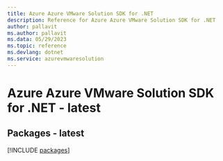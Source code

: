 ```yaml
---
title: Azure Azure VMware Solution SDK for .NET
description: Reference for Azure Azure VMware Solution SDK for .NET
author: pallavit
ms.author: pallavit
ms.data: 05/29/2023
ms.topic: reference
ms.devlang: dotnet
ms.service: azurevmwaresolution
---
```

# Azure Azure VMware Solution SDK for .NET - latest
## Packages - latest
[!INCLUDE [packages](azure-vmware-solution-index.md)]